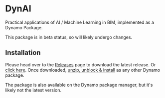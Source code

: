 # DynAI
Practical applications of AI / Machine Learning in BIM, implemented as a Dynamo Package.

This package is in beta status, so will likely undergo changes.

## Installation
Please head over to the [Releases](https://github.com/radumg/DynAI/releases) page to download the latest release. Or [click here](https://github.com/radumg/DynAI/releases/download/0.2/AI.zip). Once downloaded, [unzip, unblock & install](https://github.com/radumg/DynaWeb#alternative-installation-methods) as any other Dynamo package.

The package is also available on the Dynamo package manager, but it's likely not the latest version.

